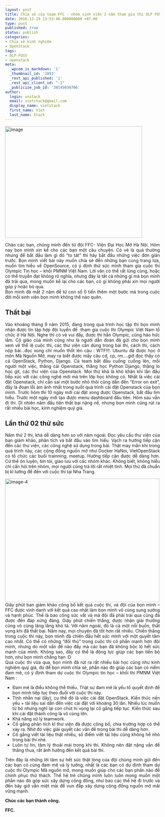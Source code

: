 ```yaml
---
layout: post
title: Chia sẻ của team FFC - nhóm sinh viên 2 năm tham gia thi OLP FOSS về OpenStack.
date: 2016-12-19 13:53:40.000000000 +07:00
type: post
published: true
status: publish
categories:
- Chia sẻ kinh nghiệm
- OpenStack
tags:
- OLP-FOSS
- openstack
meta:
  _wpcom_is_markdown: '1'
  _thumbnail_id: '1093'
  _rest_api_published: '1'
  _rest_api_client_id: "-1"
  _publicize_job_id: '30145036766'
author:
  login: vnstack
  email: vietstack@gmail.com
  display_name: vietstack
  first_name: Viet
  last_name: Stack
---
```

<p style="text-align:justify;"><img class="  wp-image-1093 aligncenter" src="{{ site.baseurl }}/assets/image.jpeg?w=680" alt="image" width="446" height="363" /></p>
<p style="text-align:justify;">Chào các bạn, chúng mình đến từ đội FFC- Viện Đại Học Mở Hà Nội. Hôm nay bọn mình xin kể cho các bạn một câu chuyện. Có vẻ là quá thường nhưng để bắt đầu làm gì đó “to tát” thì hãy bắt đầu những việc đơn giản trước. Bọn mình viết bài này muốn chia sẻ đến những bạn cùng trang lứa, muốn tìm hiểu về OpenSource, có ý định thử sức mình tham gia cuộc thi Olympic Tin học – khối PMNM Việt Nam. Lời văn có thể rất lủng củng, hoặc có thể truyền đạt không rõ nghĩa, nhưng đây là tất cả những gì mà bọn mình đã trải qua, mong muốn kể lại cho các bạn, có gì không phải xin mọi người góp ý hoặc bỏ qua.<br />
Bọn mình đã mất 2 năm để từ con số 0 tiến thêm một bước mà trong cuộc đời mỗi sinh viên bọn mình không thể nào quên.</p>
<h2 style="text-align:justify;"><strong>Thất bại</strong></h2>
<p style="text-align:justify;">Vào khoảng tháng 9 năm 2015, đang trong quá trình học tập thì bọn mình nhận được tin tập hợp đội tuyển để  tham gia cuộc thi Olympic Việt Nam tổ chức ở Hà Nội. Nghe thì có vẻ vui đấy, được thi hẳn Olympic, cũng háo hức lắm. Cô giáo của mình cũng như là người dẫn đoàn đã gửi cho bọn mình xem về thể lệ cuộc thi, các thư viện cần dùng trong bài thi, cách thi, cách nộp bài…đọc xong chỉ muốn thốt lên câu : WTF!!!. Ubuntu đã được học ở môn Mã Nguồn Mở, may ra biết được mấy câu cd, cp, rm….giờ đọc thấy có cả OpenStack, Python, Django. Cả team bắt đầu cuống cuồng lên, mỗi người một việc, thằng cài Openstack, thằng học Python Django, thằng lo học git, các thư viện của Openstack. Mọi thứ khá là khó khăn khi lần đầu tiếp xúc với các công nghệ mới mà trên lớp học không có. Nhất là việc cài đặt Openstack, chỉ cần sai một bước nhỏ thôi cũng dẫn đến “Error on exit”, đây là đoạn lỗi ám ảnh nhất trong suốt quá trình cài đặt Openstack của bọn mình. Trước hôm thi 10 ngày mới cài đặt xong được Openstack, bắt đầu tìm hiểu. Trước một ngày mới tạo được menu dashboard đầu tiên. Hôm sau vẫn đi thi. Dĩ nhiên năm đầu tiên thất bại nặng nề, nhưng bọn mình cũng rút ra rất nhiều bài học, kinh nghiệm quý giá.</p>
<h2 style="text-align:justify;"><strong>Lần thứ 02 thử sức</strong></h2>
<p style="text-align:justify;">Năm thứ 2 thi, khá dễ dàng hơn so với năm ngoái. Đọc yêu cầu thư viện của ban giám khảo, phân tích và bắt đầu vào tỉm hiểu. Vạch ra hướng tiếp cận đến các thư viện, các công nghệ sử dụng trong bài. Thật may mắn khi trong quá trình này, các cộng đồng nguồn mở như Docker HaNoi, VietOpenStack có tổ chức các buổi trainning, meetup. Hướng tiếp cận được dễ dàng hơn. Cứ thế ôn luyện, tìm tòi, giao lưu với các nhóm khác. Không biết, không hiểu chỉ cần hỏi trên nhóm, mọi người cũng trả lời rất nhiệt tình. Mọi thứ đã chuẩn bị kĩ lưỡng để đến với cuộc thi tại Nha Trang.</p>
<p style="text-align:justify;"><img class="  wp-image-1097 aligncenter" src="{{ site.baseurl }}/assets/image-4.jpeg" alt="image-4" width="502" height="402" /><br />
Giây phút ban giám khảo công bố kết quả cuộc thi, và đội của bọn mình – FFC được vinh danh với kết quả cao nhất làm bọn mình vô cùng sung sướng và hạnh phúc. Thế là bao công sức vất vả mà đội đã phải trải qua cũng đã được đền đáp xứng đáng. Giây phút chiến thắng, được nhận giải thưởng cũng vô cùng lâng lâng khó tả. Với năm ngoái, đó là cả một nỗi buồn, thất vọng khi đã thất bại. Năm nay, mọi chuyện đã tốt hơn rất nhiều. Chiến thắng trong cuộc thi này, bọn mình đã chiến đấu hết sức mình với một quyết tâm cao nhất. Có thể có những “đối thủ” trong cuộc thi có phần mạnh hơn đội mình, nhưng do một vấn đề nào đấy mà các bạn đã không bộc lộ hết sức mạnh của mình. Không sao, đấy có thể là động lực giúp các bạn tiến bộ hơn, như bọn mình chẳng hạn :D<br />
Qua cuộc thi vừa qua, bọn mình đã rút ra rất nhiều bài học cũng như kinh nghiệm quý giá, đủ để bọn mình chia sẻ, phần nào đó giúp các bạn có niềm đam mê, có ý định tham dự cuộc thi Olympic tin học – khối thi PMNM Việt Nam :</p>
<ul>
<li style="text-align:justify;">Đam mê là điều không thể thiếu. Thật sự đam mê là yếu tố quyết định để bọn mình tiếp tục theo đuổi với cuộc thi này.</li>
<li style="text-align:justify;">Tính nhẫn nại (lầy), cụ thể đó là việc cài đặt OpenStack. Kiến thức nền yếu + tài liệu sai dẫn đến việc cài đặt với khoảng 30 lần. Nhiều lúc muốn từ bỏ nhưng nghĩ lại còn chút hi vọng lại cố gắng tiếp tục. Kiến thức sau khi cài đặt thành công là vô cùng lớn.</li>
<li style="text-align:justify;">Khả năng xử lý teamwork.</li>
<li style="text-align:justify;">Cố gắng phân tích kĩ thư viện đã được công bố, chia trường hợp có thể xảy ra. Nhờ đó việc giải quyết các vấn đề trong bài thi dễ dàng hơn.</li>
<li style="text-align:justify;">Cố gắng viết tài liệu thật nhiều, số điểm viết tài liệu cũng không hề nhỏ trong bài thi nhé.</li>
<li style="text-align:justify;">Luôn tự tin, tâm lý thoải mái trong khi thi. Không nên đặt nặng vấn đề thắng thua, rất ảnh hưởng đến kết quả bài thi.</li>
</ul>
<p style="text-align:justify;">Trên đây là những lời tâm sự hết sức thật lòng của đội chúng mình gửi đến các bạn có cùng đam mê và lý tưởng, nhất là các bạn có dự định tham dự cuộc thi Olympic Mã nguồn mở, mong muốn giúp cho các bạn phần nào để chinh phục thử thách. Thế hệ trẻ chúng mình luôn luôn mong muốn một phần nào đó góp sức xây dựng cộng đồng, như bao các thế hệ đi trước và đến bây giờ vẫn miệt mài để vun đắp xây dựng cộng đồng nguồn mở mãi vững mạnh.</p>
<p style="text-align:justify;"><strong>Chúc các bạn thành công.</strong></p>
<p style="text-align:justify;"><strong>FFC.</strong></p>
